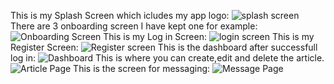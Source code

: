 This is my Splash Screen which icludes my app logo:
![splash screen](https://github.com/user-attachments/assets/df22abdc-062d-4087-91c4-0bea53fb5eaa)
There are 3 onboarding screen I have kept one for example:
![Onboarding Screen](https://github.com/user-attachments/assets/4669b61a-3903-4a5c-876f-84604f527828)
This is my Log in Screen:
![login screen](https://github.com/user-attachments/assets/e3109ef0-b2e7-424e-8dcf-01e61a061620)
This is my Register Screen:
![Register screen](https://github.com/user-attachments/assets/621edccc-4603-42d3-9d7a-376c20c7db81)
This is the dashboard after successfull log in:
![Dashboard](https://github.com/user-attachments/assets/4628599f-5ec4-432d-b0d0-77131f1a0b7b)
This is where you can create,edit and delete the article.
![Article Page](https://github.com/user-attachments/assets/64aa45f6-3649-4dc9-9013-71815b4a47b7)
This is the screen for messaging:
![Message Page](https://github.com/user-attachments/assets/1e535fde-54df-463e-8b79-58ec6ff7d505)
